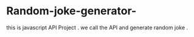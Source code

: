 # Random-joke-generator-

this is javascript API Project . we call the API and generate random joke . 
